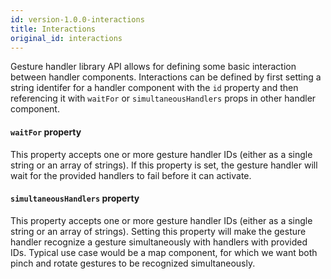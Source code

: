 ```yaml
---
id: version-1.0.0-interactions
title: Interactions
original_id: interactions
---
```


Gesture handler library API allows for defining some basic interaction between handler components. Interactions can be defined by first setting a string identifer for a handler component with the `id` property and then referencing it with `waitFor` or `simultaneousHandlers` props in other handler component.

#### `waitFor` property

This property accepts one or more gesture handler IDs (either as a single string or an array of strings). If this property is set, the gesture handler will wait for the provided handlers to fail before it can activate.

#### `simultaneousHandlers` property

This property accepts one or more gesture handler IDs (either as a single string or an array of strings). Setting this property will make the gesture handler recognize a gesture simultaneously with handlers with provided IDs. Typical use case would be a map component, for which we want both pinch and rotate gestures to be recognized simultaneously.
